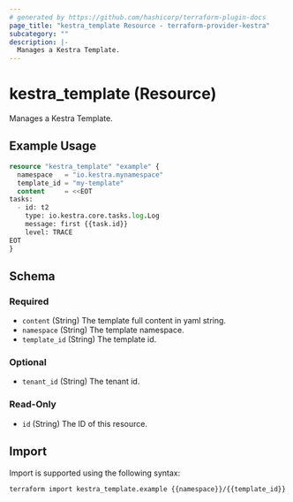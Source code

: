 ```yaml
---
# generated by https://github.com/hashicorp/terraform-plugin-docs
page_title: "kestra_template Resource - terraform-provider-kestra"
subcategory: ""
description: |-
  Manages a Kestra Template.
---
```


# kestra_template (Resource)

Manages a Kestra Template.

## Example Usage

```terraform
resource "kestra_template" "example" {
  namespace   = "io.kestra.mynamespace"
  template_id = "my-template"
  content     = <<EOT
tasks:
  - id: t2
    type: io.kestra.core.tasks.log.Log
    message: first {{task.id}}
    level: TRACE
EOT
}
```

<!-- schema generated by tfplugindocs -->
## Schema

### Required

- `content` (String) The template full content in yaml string.
- `namespace` (String) The template namespace.
- `template_id` (String) The template id.

### Optional

- `tenant_id` (String) The tenant id.

### Read-Only

- `id` (String) The ID of this resource.

## Import

Import is supported using the following syntax:

```shell
terraform import kestra_template.example {{namespace}}/{{template_id}}
```
